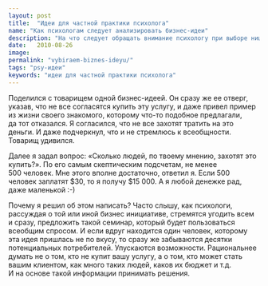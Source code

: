 ```yaml
---
layout: post
title:  "Идеи для частной практики психолога"
name: "Как психологам следует анализировать бизнес-идеи"
description: "На что следует обращать внимание психологу при выборе ниш для работы и организации частной практики"
date:   2010-08-26			 
image: 
permalink: "vybiraem-biznes-ideyu/"
tags: "psy-идеи"
keywords: "идеи для частной практики психолога"
---
```


<p>Поделился с&nbsp;товарищем одной бизнес-идеей. Он&nbsp;сразу&nbsp;же ее&nbsp;отверг, указав, что не&nbsp;все согласятся купить эту услугу, и&nbsp;даже привел пример из&nbsp;жизни своего знакомого, которому что-то подобное предлагали, да&nbsp;тот отказался. Я&nbsp;согласился, что не&nbsp;все захотят тратить на&nbsp;это деньги. И&nbsp;даже подчеркнул, что и&nbsp;не&nbsp;стремлюсь к&nbsp;всеобщности. Товарищ удивился.</p>
<p>Далее я&nbsp;задал вопрос: «Сколько людей, по&nbsp;твоему мнению, захотят это купить?». По&nbsp;его самым скептическим подсчетам, не&nbsp;менее 500&nbsp;человек. Мне этого вполне достаточно, ответил&nbsp;я. Если 500 человек заплатят $30, то&nbsp;я&nbsp;получу $15&nbsp;000. А&nbsp;я&nbsp;любой денежке рад, даже маленькой :-) </p>
<p>Почему я&nbsp;решил об&nbsp;этом написать? Часто слышу, как психологи, рассуждая о&nbsp;той или иной бизнес инициативе, стремятся угодить всем и&nbsp;сразу, предложить такой семинар, который будет пользоваться всеобщим спросом. И&nbsp;если вдруг находится один человек, которому эта идея пришлась не&nbsp;по&nbsp;вкусу, то&nbsp;сразу&nbsp;же забываются десятки потенциальных потребителей. Упускаются возможности. Рациональнее думать не&nbsp;о&nbsp;том, кто не&nbsp;купит вашу услугу, а&nbsp;о&nbsp;том, кто может стать вашим клиентом, как много таких людей, каков их&nbsp;бюджет и&nbsp;т.д. И&nbsp;на&nbsp;основе такой информации принимать решения.</p>
